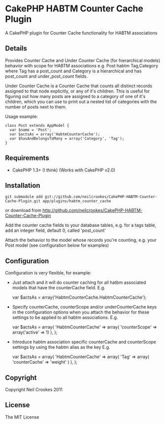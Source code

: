 CakePHP HABTM Counter Cache Plugin
==================================

A CakePHP plugin for Counter Cache functionality for HABTM associations

Details
-------

Provides Counter Cache and Under Counter Cache (for hierarchical models)
behavior with scope for HABTM associations e.g. Post habtm Tag,Category where
Tag has a post_count and Category is a hierarchical and has post_count and
under_post_count fields.

Under Counter Cache is a Counter Cache that counts all distinct records
assigned to that node explicitly, or any of it's children. This is useful for
figuring out how many posts are assigned to a category of one of it's
children, which you can use to print out a nested list of categories with the
number of posts next to them.

Usage example:

    class Post extends AppModel {
      var $name = 'Post';
      var $actsAs = array('HabtmCounterCache');
      var $hasAndBelongsToMany = array('Category', 'Tag');
    }


Requirements
------------

* CakePHP 1.3+ (I think) (Works with CakePHP v2.0)

Installation
------------

    git submodule add git://github.com/neilcrookes/CakePHP-HABTM-Counter-Cache-Plugin.git app/plugins/habtm_counter_cache

or download from http://github.com/neilcrookes/CakePHP-HABTM-Counter-Cache-Plugin

Add the counter cache fields to your database tables, e.g. for a tags table, add an integer field, default 0, called 'post_count'

Attach the behavior to the model whose records you're counting, e.g. your Post model (see configuration below for examples)

Configuration
-------------

Configuration is very flexible, for example:

* Just attach and it will do counter caching for all hatbm associated models that have the counterCache field. E.g.

    var $actsAs = array('HabtmCounterCache.HabtmCounterCache');

* Specify counterCache, counterScope and/or underCounterCache keys in the configuration options when you attach the behavior for these settings to be applied to all habtm associations. E.g.

    var $actsAs = array(
      'HabtmCounterCache' => array(
        'counterScope' => array('active' => 1)
      ),
    );

* Introduce habtm association specific counterCache and counterScope settings by using the habtm alias as the key E.g.

    var $actsAs = array(
      'HabtmCounterCache' => array(
        'Tag' => array(
          'counterCache' => 'weight'
        )
      ),
    );

Copyright
---------

Copyright Neil Crookes 2011

License
-------

The MIT License
